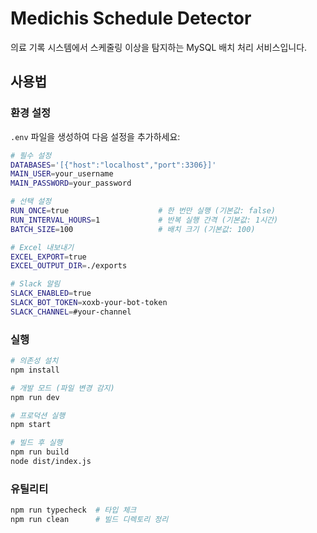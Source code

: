 # Medichis Schedule Detector

의료 기록 시스템에서 스케줄링 이상을 탐지하는 MySQL 배치 처리 서비스입니다.

## 사용법

### 환경 설정

`.env` 파일을 생성하여 다음 설정을 추가하세요:

```bash
# 필수 설정
DATABASES='[{"host":"localhost","port":3306}]'
MAIN_USER=your_username
MAIN_PASSWORD=your_password

# 선택 설정
RUN_ONCE=true                    # 한 번만 실행 (기본값: false)
RUN_INTERVAL_HOURS=1             # 반복 실행 간격 (기본값: 1시간)
BATCH_SIZE=100                   # 배치 크기 (기본값: 100)

# Excel 내보내기
EXCEL_EXPORT=true
EXCEL_OUTPUT_DIR=./exports

# Slack 알림
SLACK_ENABLED=true
SLACK_BOT_TOKEN=xoxb-your-bot-token
SLACK_CHANNEL=#your-channel
```

### 실행

```bash
# 의존성 설치
npm install

# 개발 모드 (파일 변경 감지)
npm run dev

# 프로덕션 실행
npm start

# 빌드 후 실행
npm run build
node dist/index.js
```

### 유틸리티

```bash
npm run typecheck  # 타입 체크
npm run clean      # 빌드 디렉토리 정리
```